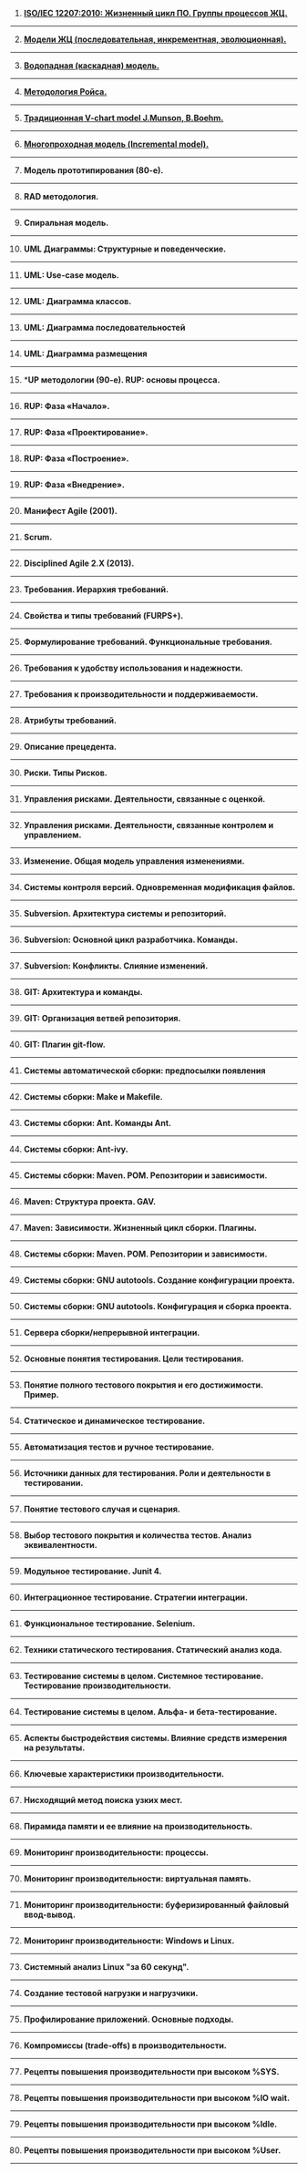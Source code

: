 1. [**ISO/IEC 12207:2010: Жизненный цикл ПО. Группы процессов ЖЦ.**](answers/1.md)
---
2. [**Модели ЖЦ (последовательная, инкрементная, эволюционная).**](answers/2.md)
---
3. [**Водопадная (каскадная) модель.**](answers/3.md)
---
4. [**Методология Ройса.**](answers/4.md)
---
5. [**Традиционная V-chart model J.Munson, B.Boehm.**](answers/5.md)
---
6. [**Многопроходная модель (Incremental model).**](answers/6.md)
---
7. **Модель прототипирования (80-е).**
---
8. **RAD методология.**
---
9. **Спиральная модель.**
---
10. **UML Диаграммы: Структурные и поведенческие.**
---
11. **UML: Use-case модель.**
---
12. **UML: Диаграмма классов.**
---
13. **UML: Диаграмма последовательностей**
---
14. **UML: Диаграмма размещения**
---
15. ***UP методологии (90-е). RUP: основы процесса.**
---
16. **RUP: Фаза «Начало».**
---
17. **RUP: Фаза «Проектирование».**
---
18. **RUP: Фаза «Построение».**
---
19. **RUP: Фаза «Внедрение».**
---
20. **Манифест Agile (2001).**
---
21. **Scrum.**
---
22. **Disciplined Agile 2.X (2013).**
---
23. **Требования. Иерархия требований.**
---
24. **Свойства и типы требований (FURPS+).**
---
25. **Формулирование требований. Функциональные требования.**
---
26. **Требования к удобству использования и надежности.**
---
27. **Требования к производительности и поддерживаемости.**
---
28. **Атрибуты требований.**
---
29. **Описание прецедента.**
---
30. **Риски. Типы Рисков.**
---
31. **Управления рисками. Деятельности, связанные с оценкой.**
---
32. **Управления рисками. Деятельности, связанные контролем и управлением.**
---
33. **Изменение. Общая модель управления изменениями.**
---
34. **Системы контроля версий. Одновременная модификация файлов.**
---
35. **Subversion. Архитектура системы и репозиторий.**
---
36. **Subversion: Основной цикл разработчика. Команды.**
---
37. **Subversion: Конфликты. Слияние изменений.**
---
38. **GIT: Архитектура и команды.**
---
39. **GIT: Организация ветвей репозитория.**
---
40. **GIT: Плагин git-flow.**
---
41. **Системы автоматической сборки: предпосылки появления**
---
42. **Системы сборки: Make и Makefile.**
---
43. **Системы сборки: Ant. Команды Ant.**
---
44. **Системы сборки: Ant-ivy.**
---
45. **Системы сборки: Maven. POM. Репозитории и зависимости.**
---
46. **Maven: Структура проекта. GAV.**
---
47. **Maven: Зависимости. Жизненный цикл сборки. Плагины.**
---
48. **Системы сборки: Maven. POM. Репозитории и зависимости.**
---
49. **Системы сборки: GNU autotools. Создание конфигурации проекта.**
---
50. **Системы сборки: GNU autotools. Конфигурация и сборка проекта.**
---
51. **Сервера сборки/непрерывной интеграции.**
---
52. **Основные понятия тестирования. Цели тестирования.**
---
53. **Понятие полного тестового покрытия и его достижимости. Пример.**
---
54. **Статическое и динамическое тестирование.**
---
55. **Автоматизация тестов и ручное тестирование.**
---
56. **Источники данных для тестирования. Роли и деятельности в тестировании.**
---
57. **Понятие тестового случая и сценария.**
---
58. **Выбор тестового покрытия и количества тестов. Анализ эквивалентности.**
---
59. **Модульное тестирование. Junit 4.**
---
60. **Интеграционное тестирование. Стратегии интеграции.**
---
61. **Функциональное тестирование. Selenium.**
---
62. **Техники статического тестирования. Статический анализ кода.**
---
63. **Тестирование системы в целом. Системное тестирование. Тестирование производительности.**
---
64. **Тестирование системы в целом. Альфа- и бета-тестирование.**
---
65. **Аспекты быстродействия системы. Влияние средств измерения на результаты.**
---
66. **Ключевые характеристики производительности.**
---
67. **Нисходящий метод поиска узких мест.**
---
68. **Пирамида памяти и ее влияние на производительность.**
---
69. **Мониторинг производительности: процессы.**
---
70. **Мониторинг производительности: виртуальная память.**
---
71. **Мониторинг производительности: буферизированный файловый ввод-вывод.**
---
72. **Мониторинг производительности: Windows и Linux.**
---
73. **Системный анализ Linux "за 60 секунд".**
---
74. **Создание тестовой нагрузки и нагрузчики.**
---
75. **Профилирование приложений. Основные подходы.**
---
76. **Компромиссы (trade-offs) в производительности.**
---
77. **Рецепты повышения производительности при высоком %SYS.**
---
78. **Рецепты повышения производительности при высоком %IO wait.**
---
79. **Рецепты повышения производительности при высоком %Idle.**
---
80. **Рецепты повышения производительности при высоком %User.**
---